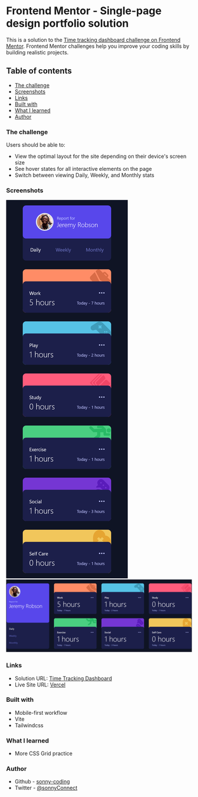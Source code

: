 # Frontend Mentor - Single-page design portfolio solution

This is a solution to the [Time tracking dashboard challenge on Frontend Mentor](https://www.frontendmentor.io/challenges/time-tracking-dashboard-UIQ7167Jw). Frontend Mentor challenges help you improve your coding skills by building realistic projects.

## Table of contents

- [The challenge](#the-challenge)
- [Screenshots](#screenshots)
- [Links](#links)
- [Built with](#built-with)
- [What I learned](#what-i-learned)
- [Author](#author)

### The challenge

Users should be able to:

- View the optimal layout for the site depending on their device's screen size
- See hover states for all interactive elements on the page
- Switch between viewing Daily, Weekly, and Monthly stats

### Screenshots

![Mobile](./screenshots/mobile.png)
![Desktop](./screenshots/desktop.png)

### Links

- Solution URL: [Time Tracking Dashboard](https://github.com/sonny-coding/time-tracking-dashboard)
- Live Site URL: [Vercel](https://time-tracking-dashboard-delta-one.vercel.app/)

### Built with

- Mobile-first workflow
- Vite
- Tailwindcss

### What I learned

- More CSS Grid practice

### Author

- Github - [sonny-coding](https://github.com/sonny-coding)
- Twitter - [@sonnyConnect](https://twitter.com/sonnyConnect)

